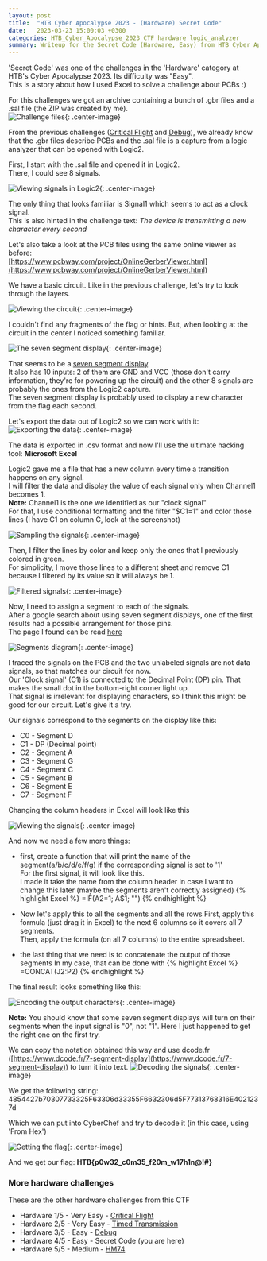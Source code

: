 ```yaml
---
layout: post
title:  "HTB Cyber Apocalypse 2023 - (Hardware) Secret Code"
date:   2023-03-23 15:00:03 +0300
categories: HTB_Cyber_Apocalypse_2023 CTF hardware logic_analyzer
summary: Writeup for the Secret Code (Hardware, Easy) from HTB Cyber Apocalypse 2023. This is how I used Excel to solve a CTF challenge about seven segment displays :)
---
```


'Secret Code' was one of the challenges in the 'Hardware' category at HTB's Cyber Apocalypse 2023. Its difficulty was "Easy".  
This is a story about how I used Excel to solve a challenge about PCBs :)

For this challenges we got an archive containing a bunch of .gbr files and a .sal file (the ZIP was created by me).  
![Challenge files]({{site.baseurl}}/assets/img/HTB_Cyber_Apocalypse_2023/secret_code/challenge_files.png){: .center-image}

From the previous challenges ([Critical Flight](/HTB-Cyber-Apocalypse-2023-Critical-Flight) and [Debug](/HTB-Cyber-Apocalypse-2023-Debug)), we already know that the .gbr files describe PCBs and the .sal file is a capture from a logic analyzer that can be opened with Logic2.  

First, I start with the .sal file and opened it in Logic2.  
There, I could see 8 signals.  

![Viewing signals in Logic2]({{site.baseurl}}/assets/img/HTB_Cyber_Apocalypse_2023/secret_code/logic2_signals.png){: .center-image}

The only thing that looks familiar is Signal1 which seems to act as a clock signal.  
This is also hinted in the challenge text: *The device is transmitting a new character every second*

Let's also take a look at the PCB files using the same online viewer as before:  
[https://www.pcbway.com/project/OnlineGerberViewer.html](https://www.pcbway.com/project/OnlineGerberViewer.html)

We have a basic circuit. Like in the previous challenge, let's try to look through the layers.

![Viewing the circuit]({{site.baseurl}}/assets/img/HTB_Cyber_Apocalypse_2023/secret_code/circuit.png){: .center-image}

I couldn't find any fragments of the flag or hints. But, when looking at the circuit in the center I noticed something familiar.  

![The seven segment display]({{site.baseurl}}/assets/img/HTB_Cyber_Apocalypse_2023/secret_code/seven_segment_display.png){: .center-image}

That seems to be a [seven segment display](https://en.wikipedia.org/wiki/Seven-segment_display).  
It also has 10 inputs: 2 of them are GND and VCC (those don't carry information, they're for powering up the circuit) and the other 8 signals are probably the ones from the Logic2 capture.  
The seven segment display is probably used to display a new character from the flag each second.  

Let's export the data out of Logic2 so we can work with it:
![Exporting the data]({{site.baseurl}}/assets/img/HTB_Cyber_Apocalypse_2023/secret_code/export_data.png){: .center-image}

The data is exported in .csv format and now I'll use the ultimate hacking tool: **Microsoft Excel**

Logic2 gave me a file that has a new column every time a transition happens on any signal.  
I will filter the data and display the value of each signal only when Channel1 becomes 1.  
**Note:** Channel1 is the one we identified as our "clock signal"  
For that, I use conditional formatting and the filter "$C1=1" and color those lines 
(I have C1 on column C, look at the screenshot)

![Sampling the signals]({{site.baseurl}}/assets/img/HTB_Cyber_Apocalypse_2023/secret_code/sampling_data.png){: .center-image}

Then, I filter the lines by color and keep only the ones that I previously colored in green.  
For simplicity, I move those lines to a different sheet and remove C1 because I filtered by its value so it will always be 1.

![Filtered signals]({{site.baseurl}}/assets/img/HTB_Cyber_Apocalypse_2023/secret_code/filtered_signals.png){: .center-image}

Now, I need to assign a segment to each of the signals.  
After a google search about using seven segment displays, one of the first results had a possible arrangement for those pins.  
The page I found can be read [here](https://www.engineersgarage.com/seven-segment-display-with-8051/)

![Segments diagram]({{site.baseurl}}/assets/img/HTB_Cyber_Apocalypse_2023/secret_code/segments_diagram.png){: .center-image}

I traced the signals on the PCB and the two unlabeled signals are not data signals, so that matches our circuit for now.  
Our 'Clock signal' (C1) is connected to the Decimal Point (DP) pin. That makes the small dot in the bottom-right corner light up.  
That signal is irrelevant for displaying characters, so I think this might be good for our circuit. Let's give it a try.  

Our signals correspond to the segments on the display like this:
- C0 - Segment D
- C1 - DP (Decimal point)
- C2 - Segment A
- C3 - Segment G 
- C4 - Segment C
- C5 - Segment B
- C6 - Segment E
- C7 - Segment F

Changing the column headers in Excel will look like this

![Viewing the signals]({{site.baseurl}}/assets/img/HTB_Cyber_Apocalypse_2023/secret_code/basic_signals.png){: .center-image}

And now we need a few more things:
- first, create a function that will print the name of the segment(a/b/c/d/e/f/g) if the corresponding signal is set to '1'  
For the first signal, it will look like this.  
I made it take the name from the column header in case I want to change this later (maybe the segments aren't correctly assigned)
{% highlight Excel %}
=IF(A2=1; A$1; "")
{% endhighlight %}
- Now let's apply this to all the segments and all the rows
First, apply this formula (just drag it in Excel) to the next 6 columns so it covers all 7 segments.  
Then, apply the formula (on all 7 columns) to the entire spreadsheet.  

- the last thing that we need is to concatenate the output of those segments
In my case, that can be done with
{% highlight Excel %}
=CONCAT(J2:P2)
{% endhighlight %}

The final result looks something like this:

![Encoding the output characters]({{site.baseurl}}/assets/img/HTB_Cyber_Apocalypse_2023/secret_code/segments.png){: .center-image}

**Note:** You should know that some seven segment displays will turn on their segments when the input signal is "0", not "1". Here I just happened to get the right one on the first try.

We can copy the notation obtained this way and use dcode.fr ([https://www.dcode.fr/7-segment-display](https://www.dcode.fr/7-segment-display)) to turn it into text.
![Decoding the signals]({{site.baseurl}}/assets/img/HTB_Cyber_Apocalypse_2023/secret_code/decoding.png){: .center-image}

We get the following string: 4854427b70307733325F63306d33355F6632306d5F77313768316E4021237d

Which we can put into CyberChef and try to decode it (in this case, using 'From Hex')

![Getting the flag]({{site.baseurl}}/assets/img/HTB_Cyber_Apocalypse_2023/secret_code/flag.png){: .center-image}

And we get our flag: **HTB{p0w32\_c0m35\_f20m\_w17h1n@!#}**

### More hardware challenges

These are the other hardware challenges from this CTF
- Hardware 1/5 - Very Easy - [Critical Flight](/HTB-Cyber-Apocalypse-2023-Critical-Flight)
- Hardware 2/5 - Very Easy - [Timed Transmission](/HTB-Cyber-Apocalypse-2023-Timed-Transmission)
- Hardware 3/5 - Easy - [Debug](/HTB-Cyber-Apocalypse-2023-Debug)
- Hardware 4/5 - Easy - Secret Code (you are here)
- Hardware 5/5 - Medium - [HM74](/HTB-Cyber-Apocalypse-2023-HM74)
